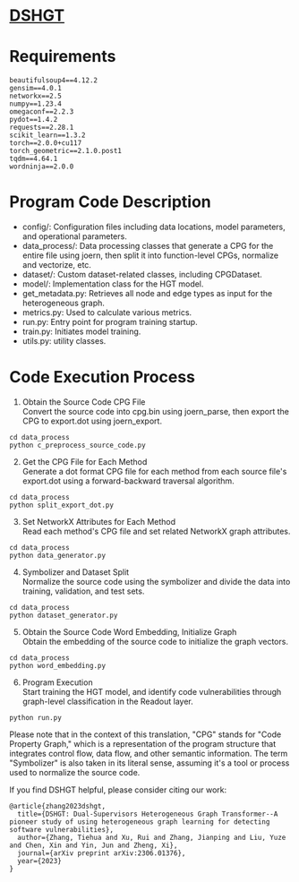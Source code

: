 # [DSHGT](https://arxiv.org/pdf/2306.01376.pdf)

# Requirements

```
beautifulsoup4==4.12.2
gensim==4.0.1
networkx==2.5
numpy==1.23.4
omegaconf==2.2.3
pydot==1.4.2
requests==2.28.1
scikit_learn==1.3.2
torch==2.0.0+cu117
torch_geometric==2.1.0.post1
tqdm==4.64.1
wordninja==2.0.0
```

# Program Code Description
- config/: Configuration files including data locations, model parameters, and operational parameters.
- data_process/: Data processing classes that generate a CPG for the entire file using joern, then split it into function-level CPGs, normalize and vectorize, etc.
- dataset/: Custom dataset-related classes, including CPGDataset.
- model/: Implementation class for the HGT model.
- get_metadata.py: Retrieves all node and edge types as input for the heterogeneous graph.
- metrics.py: Used to calculate various metrics.
- run.py: Entry point for program training startup.
- train.py: Initiates model training.
- utils.py: utility classes.

# Code Execution Process
1. Obtain the Source Code CPG File
<br>Convert the source code into cpg.bin using joern_parse, then export the CPG to export.dot using joern_export.
```shell
cd data_process
python c_preprocess_source_code.py
```
2. Get the CPG File for Each Method
<br> Generate a dot format CPG file for each method from each source file's export.dot using a forward-backward traversal algorithm.
```shell
cd data_process
python split_export_dot.py
```
3. Set NetworkX Attributes for Each Method
<br/>Read each method's CPG file and set related NetworkX graph attributes.
```shell
cd data_process
python data_generator.py
```
4. Symbolizer and Dataset Split
<br/>Normalize the source code using the symbolizer and divide the data into training, validation, and test sets.
```shell
cd data_process
python dataset_generator.py
```
5. Obtain the Source Code Word Embedding, Initialize Graph
<br/> Obtain the embedding of the source code to initialize the graph vectors.
```shell
cd data_process
python word_embedding.py
```
6. Program Execution
<br/> Start training the HGT model, and identify code vulnerabilities through graph-level classification in the Readout layer.
```shell
python run.py
```
Please note that in the context of this translation, "CPG" stands for "Code Property Graph," which is a representation of the program structure that integrates control flow, data flow, and other semantic information. The term "Symbolizer" is also taken in its literal sense, assuming it's a tool or process used to normalize the source code.


If you find DSHGT helpful, please consider citing our work:
```
@article{zhang2023dshgt,
  title={DSHGT: Dual-Supervisors Heterogeneous Graph Transformer--A pioneer study of using heterogeneous graph learning for detecting software vulnerabilities},
  author={Zhang, Tiehua and Xu, Rui and Zhang, Jianping and Liu, Yuze and Chen, Xin and Yin, Jun and Zheng, Xi},
  journal={arXiv preprint arXiv:2306.01376},
  year={2023}
}
```
